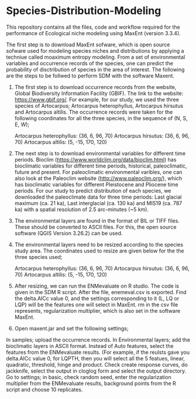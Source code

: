 # Species-Distribution-Modeling
This repository contains all the files, code and workflow required for the performance of Ecological niche modeling using MaxEnt (version 3.3.4).

The first step is to download MaxEnt sofware, which is open source sofware used for modeling species niches and distributions by applying a techniue called moaximum entropy modeling. From a set of environmental variables and occurrence records of the species, one can predict the probability of disctribution of species in the area of interest. 
The following are the steps to be follwed to perform SDM with the software Maxent. 

1) The first step is to download occurrence records from the website, Global Biodiversity Information Facility (GBIF). The link to the website: https://www.gbif.org/. For example, for our study, we used the three species of Artocarpus; Artocarpus heterophyllus, Artocarpus hirsutus and Artocarpus altilis. The occurrence records were taken for the following coordinates for all the three species, in the sequence of (N, S, E, W);

      Artocarpus heterophyllus: (36, 6, 96, 70)
      Artocarpus hirsutus: (36, 6, 96, 70)
      Artocarpus altilis: (5, -15, 170, 120)

2) The next step is to download environmental variables for different time periods. Bioclim (https://www.worldclim.org/data/bioclim.html) has bioclimatic variables for different time periods, historical, paleoclimatic, future and present. For paleoclimatic environmental varibles, one can also look at the Paleoclim website (http://www.paleoclim.org/), which has bioclimatic variables for different Pleistocene and Pliocene time periods. For our study to predict distribution of each species, we downloaded the paleoclimate data for three time periods: Last glacial maximum (ca. 21 ka), Last interglacial (ca. 130 ka) and MIS19 (ca. 787 ka) with a  spatial resolution of 2.5 arc-minutes (~5 km). 

3) The environmental layers are found in the format of BIL or TIFF files. These should be converted to ASCII files. For this, the open source software (QGIS Version 3.26.2) can be used. 

4) The environmental layers need to be resized according to the species study area. The coordinates used to resize are given below for the the three species used;

      Artocarpus heterophyllus: (36, 6, 96, 70)
      Artocarpus hirsutus: (36, 6, 96, 70)
      Artocarpus altilis: (5, -15, 170, 120)
      
5) After resizing, we can run the ENMevaluate on R studio. The code is given in the SDM R script. After the file, enemeval.csv is exported. Find the delta.AICc value 0, and the settings corresponding to it (L, LQ or LQP) will be the features one will select in MaxEnt. rm in the csv file represents, regularization multiplier, which is also set in the software MaxEnt. 

6) Open maxent.jar and set the following settings;

In samples; upload the occurrence records. In Environmental layers; add the bioclimatic layers in ASCII format.
Instead of Auto features, select the features from the ENMevaluate results. (For example, if the reulsts gave you delta.AICc value 0, for LQPTH, then you will select all the 5 featues, linear, quadratic, threshold, hinge and product. 
Check create response curves, do jackknife, select the output in cloglog form and select the output directory. 
Go to settings; in basic, check random seed, enter the regularization multiplier from the ENMevaluate results, background points from the R script and choose 10 replicates.

